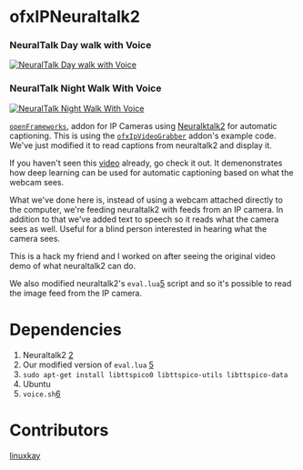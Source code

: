 # ofxIPNeuraltalk2

### NeuralTalk Day walk with Voice

[![NeuralTalk Day walk with Voice](http://img.youtube.com/vi/l8PVcKT6PtQ/0.jpg)](http://www.youtube.com/watch?v=l8PVcKT6PtQ)

### NeuralTalk Night Walk With Voice
[![NeuralTalk Night Walk With Voice](http://img.youtube.com/vi/-696q1Sg48Q/0.jpg)](http://www.youtube.com/watch?v=-696q1Sg48Q)

[`openFrameworks`][1], addon for IP Cameras using [Neuralktalk2][2] for automatic captioning. This is using the [`ofxIpVideoGrabber`][3] addon's example code. We've just modified it to read captions from neuraltalk2 and display it.

If you haven't seen this [video][4] already, go check it out.
It demenonstrates how deep learning can be used for automatic captioning based on what 
the webcam sees.

What we've done here is, instead of using a webcam attached directly to the computer, we're feeding neuraltalk2 with feeds from an IP camera. In addition to that we've added text to speech so it reads what the camera sees as well. Useful for a blind person interested in hearing what the camera sees.

This is a hack my friend and I worked on after seeing the original video demo of what neuraltalk2 can do.

We also modified neuraltalk2's `eval.lua`[5] script and so it's possible to read the image feed from the IP camera. 

# Dependencies
1. Neuraltalk2 [2]
2. Our modified version of `eval.lua` [5]
3. `sudo apt-get install libttspico0 libttspico-utils libttspico-data`
4. Ubuntu
5. `voice.sh`[6]

# Contributors

[linuxkay](https://github.com/linuxkay)

[1]: http://openframeworks.cc/
[2]: https://github.com/karpathy/neuraltalk2
[3]: https://github.com/bakercp/ofxIpVideoGrabber
[3]: https://vimeo.com/146492001
[4]: https://github.com/karpathy/neuraltalk2/blob/master/eval.lua
[5]: https://github.com/eyedol/ofxIPNeuraltalk2/blob/master/dependencies/eval.lua
[6]: https://github.com/eyedol/ofxIPNeuraltalk2/blob/master/dependencies/voice.sh